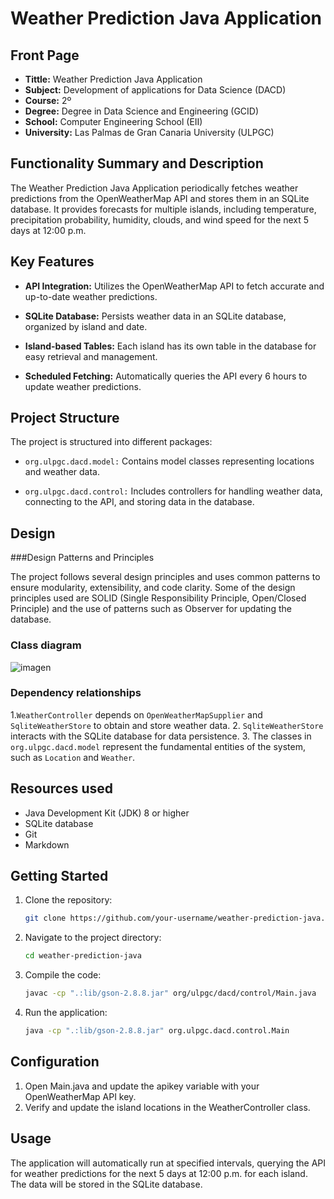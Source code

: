 # Weather Prediction Java Application

## Front Page

- **Tittle:** Weather Prediction Java Application
- **Subject:** Development of applications for Data Science (DACD)
- **Course:** 2º
- **Degree:** Degree in Data Science and Engineering (GCID)
- **School:** Computer Engineering School (EII)
- **University:** Las Palmas de Gran Canaria University (ULPGC)

## Functionality Summary and Description

The Weather Prediction Java Application periodically fetches weather predictions from the OpenWeatherMap API and stores them in an SQLite database. It provides forecasts for multiple islands, including temperature, precipitation probability, humidity, clouds, and wind speed for the next 5 days at 12:00 p.m.

## Key Features

- **API Integration:** Utilizes the OpenWeatherMap API to fetch accurate and up-to-date weather predictions.

- **SQLite Database:** Persists weather data in an SQLite database, organized by island and date.

- **Island-based Tables:** Each island has its own table in the database for easy retrieval and management.

- **Scheduled Fetching:** Automatically queries the API every 6 hours to update weather predictions.

## Project Structure

The project is structured into different packages:

- `org.ulpgc.dacd.model:` Contains model classes representing locations and weather data.

- `org.ulpgc.dacd.control:` Includes controllers for handling weather data, connecting to the API, and storing data in the database.

## Design

###Design Patterns and Principles

The project follows several design principles and uses common patterns to ensure modularity, extensibility, and code clarity. Some of the design principles used are SOLID (Single Responsibility Principle, Open/Closed Principle) and the use of patterns such as Observer for updating the database.

### Class diagram
   ![imagen](https://github.com/danilp10/dacdFirstPractice/assets/97803190/e0164528-0fd4-40dc-a711-eb15e7121f4f)

### Dependency relationships

1.`WeatherController` depends on `OpenWeatherMapSupplier` and `SqliteWeatherStore` to obtain and store weather data.
2. `SqliteWeatherStore` interacts with the SQLite database for data persistence.
3. The classes in `org.ulpgc.dacd.model` represent the fundamental entities of the system, such as `Location` and `Weather`.

## Resources used

- Java Development Kit (JDK) 8 or higher
- SQLite database
- Git
- Markdown

## Getting Started

1. Clone the repository:

   ```bash
   git clone https://github.com/your-username/weather-prediction-java.git

2. Navigate to the project directory:

   ```bash
   cd weather-prediction-java

3. Compile the code:

   ```bash
   javac -cp ".:lib/gson-2.8.8.jar" org/ulpgc/dacd/control/Main.java

4. Run the application:

   ```bash
   java -cp ".:lib/gson-2.8.8.jar" org.ulpgc.dacd.control.Main

## Configuration

1. Open Main.java and update the apikey variable with your OpenWeatherMap API key.
2. Verify and update the island locations in the WeatherController class.

## Usage

The application will automatically run at specified intervals, querying the API for weather predictions for the next 5 days at 12:00 p.m. for each island. The data will be stored in the SQLite database.
